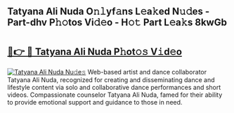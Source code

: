 ## Tatyana Ali Nuda O𝚗𝚕yf𝚊ns L𝚎a𝚔ed N𝚞𝚍es - Part-dhv P𝚑𝚘tos Vi𝚍𝚎o - H𝚘𝚝 Part L𝚎a𝚔s 8kwGb

# <h2><a href="http://kfctvim.oniu.top/?m=Tatyana+Ali+Nuda">🔗👉 🔴 Tatyana Ali Nuda P𝚑ot𝚘𝚜 V𝚒d𝚎o</a></h2>

[![Tatyana Ali Nuda Nu𝚍e𝚜](https://i.imgur.com/0qMVB7G.gif)](http://kfctvim.oniu.top/?m=Tatyana+Ali+Nuda)
Web-based artist and dance collaborator Tatyana Ali Nuda, recognized for creating and disseminating dance and lifestyle content via solo and collaborative dance performances and short videos. Compassionate counselor Tatyana Ali Nuda, famed for their ability to provide emotional support and guidance to those in need.  
